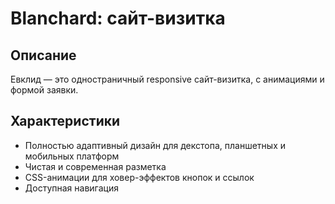 # Blanchard: сайт-визитка

## Описание
Евклид — это одностраничный responsive сайт-визитка, с анимациями и формой заявки. 

## Характеристики
- Полностью адаптивный дизайн для декстопа, планшетных и мобильных платформ
- Чистая и современная разметка
- CSS-анимации для ховер-эффектов кнопок и ссылок
- Доступная навигация
